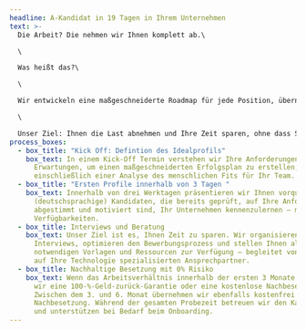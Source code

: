 ```yaml
---
headline: A-Kandidat in 19 Tagen in Ihrem Unternehmen
text: >-
  Die Arbeit? Die nehmen wir Ihnen komplett ab.\

  \

  Was heißt das?\

  \

  Wir entwickeln eine maßgeschneiderte Roadmap für jede Position, übernehmen die gesamte Organisation und halten Sie mit wöchentlichen Calls transparent auf dem Laufenden.\

  \

  Unser Ziel: Ihnen die Last abnehmen und Ihre Zeit sparen, ohne dass Sie den Überblick verlieren.
process_boxes:
  - box_title: "Kick Off: Defintion des Idealprofils"
    box_text: In einem Kick-Off Termin verstehen wir Ihre Anforderungen und
      Erwartungen, um einen maßgeschneiderten Erfolgsplan zu erstellen,
      einschließlich einer Analyse des menschlichen Fits für Ihr Team.
  - box_title: "Ersten Profile innerhalb von 3 Tagen "
    box_text: Innerhalb von drei Werktagen präsentieren wir Ihnen vorqualifizierte,
      (deutschsprachige) Kandidaten, die bereits geprüft, auf Ihre Anforderungen
      abgestimmt und motiviert sind, Ihr Unternehmen kennenzulernen – mit klaren
      Verfügbarkeiten.
  - box_title: Interviews und Beratung
    box_text: Unser Ziel ist es, Ihnen Zeit zu sparen. Wir organisieren alle
      Interviews, optimieren den Bewerbungsprozess und stellen Ihnen alle
      notwendigen Vorlagen und Ressourcen zur Verfügung – begleitet von einem
      auf Ihre Technologie spezialisierten Ansprechpartner.
  - box_title: Nachhaltige Besetzung mit 0% Risiko
    box_text: Wenn das Arbeitsverhältnis innerhalb der ersten 3 Monate endet, bieten
      wir eine 100-%-Geld-zurück-Garantie oder eine kostenlose Nachbesetzung an.
      Zwischen dem 3. und 6. Monat übernehmen wir ebenfalls kostenfrei die
      Nachbesetzung. Während der gesamten Probezeit betreuen wir den Kandidaten
      und unterstützen bei Bedarf beim Onboarding.
---
```

